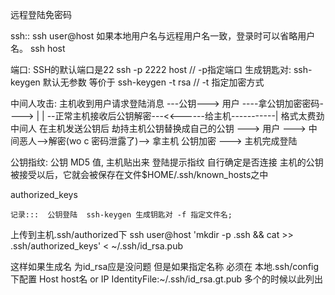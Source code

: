 远程登陆免密码

ssh::
	ssh user@host
	如果本地用户名与远程用户名一致，登录时可以省略用户名。
	ssh host

端口:
	SSH的默认端口是22
	ssh -p 2222 host // -p指定端口
生成钥匙对:
	ssh-keygen 默认无参数 等价于 ssh-keygen -t rsa // -t 指定加密方式

中间人攻击:
	主机收到用户请求登陆消息 ---公钥---> 用户 ----拿公钥加密密码---->
			|						|
			--正常主机接收后公钥解密---<<------给主机-----------|
	格式太费劲
		中间人 在主机发送公钥后 劫持主机公钥替换成自己的公钥 ---> 用户 ---> 中间恶人-->解密(wo c 密码泄露了)--> 拿主机
	公钥加密 ---> 主机完成登陆

公钥指纹: 公钥 MD5 值, 主机贴出来 登陆提示指纹 自行确定是否连接
	主机的公钥被接受以后，它就会被保存在文件$HOME/.ssh/known_hosts之中

authorized_keys

	记录:::  公钥登陆  ssh-keygen 生成钥匙对 -f 指定文件名;
上传到主机.ssh/authorized下  ssh user@host 'mkdir -p .ssh && cat >> .ssh/authorized_keys' < ~/.ssh/id_rsa.pub

这样如果生成名 为id_rsa应是没问题 但是如果指定名称 必须在 本地.ssh/config 下配置
 Host host名 or IP
	IdentityFile:~/.ssh/id_rsa.gt.pub
多个的时候以此列出
